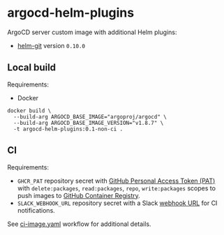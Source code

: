# argocd-helm-plugins

ArgoCD server custom image with additional Helm plugins:
- [helm-git](https://github.com/aslafy-z/helm-git) version `0.10.0`

## Local build

Requirements:
- Docker

```shell
docker build \
  --build-arg ARGOCD_BASE_IMAGE="argoproj/argocd" \
  --build-arg ARGOCD_BASE_IMAGE_VERSION="v1.8.7" \
  -t argocd-helm-plugins:0.1-non-ci .
```

## CI

Requirements:
- `GHCR_PAT` repository secret with [GitHub Personal Access Token (PAT)](https://docs.github.com/en/github/authenticating-to-github/creating-a-personal-access-token) with `delete:packages`, `read:packages`, `repo`, `write:packages` scopes to push images to [GitHub Container Registry](https://docs.github.com/en/packages/guides/about-github-container-registry).
- `SLACK_WEBHOOK_URL` repository secret with a Slack [webhook URL](https://api.slack.com/messaging/webhooks) for CI notifications.

See [ci-image.yaml](.github/workflows/ci-image.yaml) workflow for additional details.
